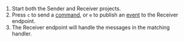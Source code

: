  1. Start both the Sender and Receiver projects.
 1. Press `c` to send a [command](/nservicebus/messaging/messages-events-commands.md), or `e` to publish an [event](/nservicebus/messaging/messages-events-commands.md) to the Receiver endpoint.
 1. The Receiver endpoint will handle the messages in the matching handler.